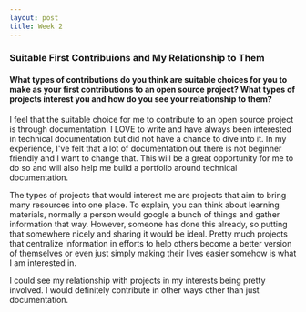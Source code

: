 ```yaml
---
layout: post
title: Week 2
---
```


### Suitable First Contribuions and My Relationship to Them


#### What types of contributions do you think are suitable choices for you to make as your first contributions to an open source project? What types of projects interest you and how do you see your relationship to them?

I feel that the suitable choice for me to contribute to an open source project is through documentation. I LOVE to write and have always been interested in technical documentation but did not have a chance to dive into it. In my experience, I've felt that a lot of documentation out there is not beginner friendly and I want to change that. This will be a great opportunity for me to do so and will also help me build a portfolio around technical documentation.

The types of projects that would interest me are projects that aim to bring many resources into one place. To explain, you can think about learning materials, normally a person would google a bunch of things and gather information that way. However, someone has done this already, so putting that somewhere nicely and sharing it would be ideal. Pretty much projects that centralize information in efforts to help others become a better version of themselves or even just simply making their lives easier somehow is what I am interested in.

I could see my relationship with projects in my interests being pretty involved. I would definitely contribute in other ways other than just documentation.

